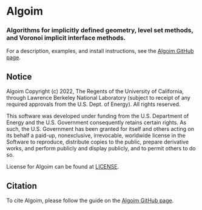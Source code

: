 # Algoim
### Algorithms for implicitly defined geometry, level set methods, and Voronoi implicit interface methods.

For a description, examples, and install instructions, see the [Algoim GitHub page](https://algoim.github.io/).

## Notice

Algoim Copyright (c) 2022, The Regents of the University of California,
through Lawrence Berkeley National Laboratory (subject to receipt of any
required approvals from the U.S. Dept. of Energy). All rights reserved.

This software was developed under funding from the
U.S. Department of Energy and the U.S. Government consequently retains
certain rights. As such, the U.S. Government has been granted for
itself and others acting on its behalf a paid-up, nonexclusive,
irrevocable, worldwide license in the Software to reproduce,
distribute copies to the public, prepare derivative works, and perform
publicly and display publicly, and to permit others to do so.

License for Algoim can be found at [LICENSE](LICENSE).

## Citation

To cite Algoim, please follow the guide on the [Algoim GitHub page](https://algoim.github.io/).